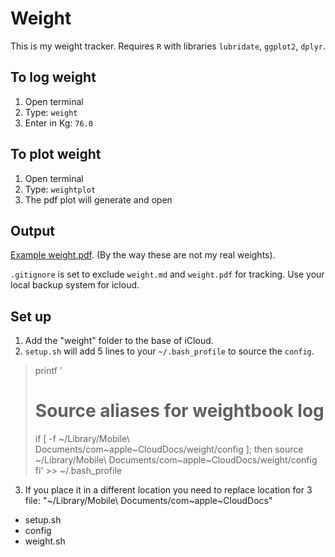 # Weight
This is my weight tracker.
Requires `R` with libraries `lubridate`, `ggplot2`, `dplyr`.

## To log weight

1. Open terminal
2. Type: `weight`
3. Enter in Kg: `76.0`

## To plot weight

1. Open terminal
2. Type: `weightplot`
3. The pdf plot will generate and open

## Output
[Example weight.pdf](weight_example.pdf).
(By the way these are not my real weights).

`.gitignore` is set to exclude `weight.md` and `weight.pdf` for tracking. 
Use your local backup system for icloud.

## Set up
1. Add the "weight" folder to the base of iCloud. 
2. `setup.sh` will add 5 lines to your `~/.bash_profile` to source the `config`.

> printf '
> 
> # Source aliases for weightbook log
> if [ -f ~/Library/Mobile\ Documents/com~apple~CloudDocs/weight/config ];
> 	then source ~/Library/Mobile\ Documents/com~apple~CloudDocs/weight/config
> fi' >> ~/.bash_profile

3. If you place it in a different location you need to replace location for 3 file:
"~/Library/Mobile\ Documents/com~apple~CloudDocs"

* setup.sh
* config
* weight.sh


